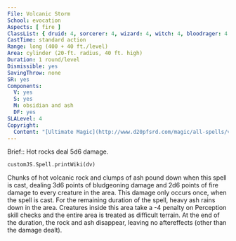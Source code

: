 ```yaml
---
File: Volcanic Storm
School: evocation
Aspects: [ fire ]
ClassList: { druid: 4, sorcerer: 4, wizard: 4, witch: 4, bloodrager: 4 }
CastTime: standard action
Range: long (400 + 40 ft./level)
Area: cylinder (20-ft. radius, 40 ft. high)
Duration: 1 round/level
Dismissible: yes
SavingThrow: none
SR: yes
Components:
  V: yes
  S: yes
  M: obsidian and ash
  DF: yes
SLALevel: 4
Copyright:
  Content: "[Ultimate Magic](http://www.d20pfsrd.com/magic/all-spells/v/volcanic-storm)"
---
```

Brief:: Hot rocks deal 5d6 damage.

```dataviewjs
customJS.Spell.printWiki(dv)
```

Chunks of hot volcanic rock and clumps of ash pound down when this spell is cast, dealing 3d6 points of bludgeoning damage and 2d6 points of fire damage to every creature in the area. This damage only occurs once, when the spell is cast.  For the remaining duration of the spell, heavy ash rains down in the area. Creatures inside this area take a -4 penalty on Perception skill checks and the entire area is treated as difficult terrain. At the end of the duration, the rock and ash disappear, leaving no aftereffects (other than the damage dealt).
